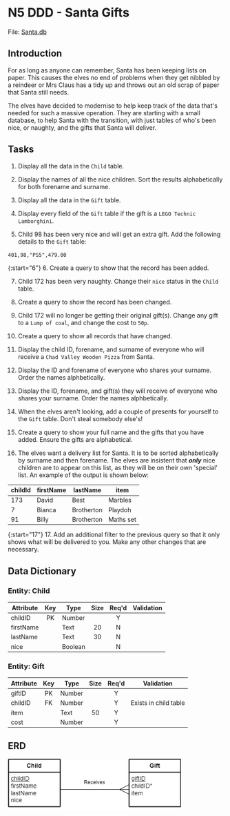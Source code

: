 # N5 DDD - Santa Gifts

File: [Santa.db](assets/Santa.db "Download file")

## Introduction

For as long as anyone can remember, Santa has been keeping lists on paper.  This causes the elves no end of problems when they get nibbled by a reindeer or Mrs Claus has a tidy up and throws out an old scrap of paper that Santa still needs.

The elves have decided to modernise to help keep track of the data that's needed for such a massive operation.  They are starting with a small database, to help Santa with the transition, with just tables of who's been nice, or naughty, and the gifts that Santa will deliver.


## Tasks

1. Display all the data in the `Child` table.

2. Display the names of all the nice children.  Sort the results alphabetically for both forename and surname.

3. Display all the data in the `Gift` table.

4. Display every field of the `Gift` table if the gift is a `LEGO Technic Lamborghini`.

5. Child 98 has been very nice and will get an extra gift.  Add the following details to the `Gift` table:

```
401,98,"PS5",479.00
```

{:start="6"}
6. Create a query to show that the record has been added.

7. Child 172 has been very naughty.  Change their `nice` status in the `Child` table.

8. Create a query to show the record has been changed.

9. Child 172 will no longer be getting their original gift(s).  Change any gift to a `Lump of coal`, and change the cost to `50p`.

10. Create a query to show all records that have changed.

11. Display the child ID, forename, and surname of everyone who will receive a `Chad Valley Wooden Pizza` from Santa.

12. Display the ID and forename of everyone who shares your surname.  Order the names alphbetically.

13. Display the ID, forename, and gift(s) they will receive of everyone who shares your surname.  Order the names alphbetically.

14. When the elves aren't looking, add a couple of presents for yourself to the `Gift` table.  Don't steal somebody else's!

15. Create a query to show your full name and the gifts that you have added.  Ensure the gifts are alphabetical.

16. The elves want a delivery list for Santa.  It is to be sorted alphabetically by surname and then forename.  The elves are insistent that ___only___ nice children are to appear on this list, as they will be on their own 'special' list.  An example of the output is shown below:

| childId | firstName | lastName   | item |
| ------- | --------  | -------    | ---- |
| 173     | David     | Best       | Marbles |
| 7       | Bianca    | Brotherton | Playdoh |
| 91      | Billy     | Brotherton | Maths set |

{:start="17"}
17. Add an additional filter to the previous query so that it only shows what will be delivered to you.  Make any other changes that are necessary.


## Data Dictionary

### Entity: Child

| Attribute | Key   | Type    | Size  | Req'd | Validation |
| --------- | :---: | ----    | :---: | :---: | ---------- |
| childID   | PK    | Number  |       | Y     | |
| firstName |       | Text    | 20    | N     | |
| lastName  |       | Text    | 30    | N     | |
| nice      |       | Boolean |       | N     | |

### Entity: Gift

| Attribute | Key   | Type   | Size  | Req'd | Validation |
| --------- | :---: | ----   | :---: | :---: | ---------- |
| giftID    | PK    | Number |       | Y     | |
| childID   | FK    | Number |       | Y     | Exists in child table |
| item      |       | Text   | 50    | Y     | |
| cost      |       | Number |       | Y     | |


## ERD

![ERD 1:M](assets/Diagrams/ERD-ChildGift.png)

